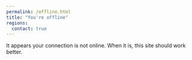 ```yaml
---
permalink: /offline.html
title: "You're offline"
regions:
  contact: true
---
```


It appears your connection is not online. When it is, this site should work better.
